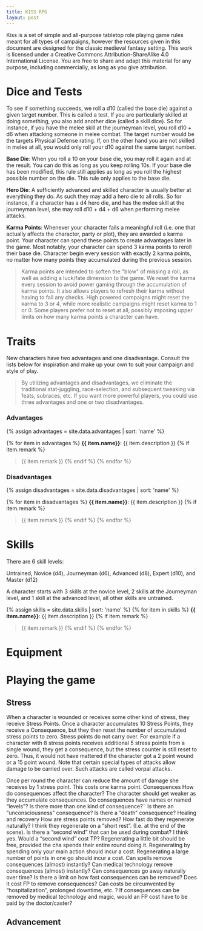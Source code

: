 ```yaml
---
title: KISS RPG
layout: post
---
```


Kiss is a set of simple and all-purpose tabletop role playing game rules meant for all types of campaigns,
however the resources given in this document are designed for the classic medieval fantasy setting.
This work is licensed under a Creative Commons Attribution-ShareAlike 4.0 International License.
You are free to share and adapt this material for any purpose, including commercially, 
as long as you give attribution.


Dice and Tests
==============

To see if something succeeds, we roll a d10 (called the base die) against a given target number.
This is called a test. If you are particularly skilled at doing something,
you also add another dice (called a skill dice).
So for instance, if you have the melee skill at the journeyman level, you roll d10 + d6 when attacking someone in melee combat.
The target number would be the targets Physical Defense rating.
If, on the other hand you are not skilled in melee at all, you would only roll your d10 against the same target number.

**Base Die**:
When you roll a 10 on your base die, you may roll it again and at the result.
You can do this as long as you keep rolling 10s.
If your base die has been modified, this rule still applies as long as you roll the highest possible number on the die.
This rule only applies to the base die.

**Hero Die**:
A sufficiently advanced and skilled character is usually better at everything they do.
As such they may add a hero die to all rolls.
So for instance, if a character has a d4 hero die, and has the melee skill at the journeyman level, she may roll d10 + d4 + d6 when performing melee attacks.

**Karma Points**:
Whenever your character fails a meaningful roll (i.e.  one that actually affects the character, party or plot),
they are awarded a karma point. Your character can spend these points to create advantages later in the game.
Most notably, your character can spend 3 karma points to reroll their base die.
Character begin every session with exactly 2 karma points, no matter how many points they accumulated during
the previous session.
> Karma points are intended to soften the "blow" of missing a roll, as well as adding a
> luck/fate dimension to the game.
> We reset the karma every session to avoid power gaming through the accumulation of karma points.
> It also allows players to refresh their karma without having to fail any checks.
> High powered campaigns might reset the karma to 3 or 4, while more realistic campaigns might reset
> karma to 1 or 0. Some players prefer not to reset at all, possibly imposing upper limits on how many
> karma points a character can have.

Traits
======

New characters have two advantages and one disadvantage.
Consult the lists below for inspiration and make up your own to suit your campaign and style of play.

> By utilizing advantages and disadvantages, we eliminate the traditional stat-juggling, race-selection,
and subsequent tweaking via feats, subraces, etc.
If you want more powerful players, you could use three advantages and one or two disadvantages.



### Advantages


{% assign advantages = site.data.advantages | sort: 'name' %}

{% for item in advantages %}
**{{ item.name}}**:
{{ item.description }}
{% if item.remark %}
> {{ item.remark }}
{% endif %}
{% endfor %}

### Disadvantages
{% assign disadvantages = site.data.disadvantages | sort: 'name' %}

{% for item in disadvantages %}
**{{ item.name}}**:
{{ item.description }}
{% if item.remark %}
> {{ item.remark }}
{% endif %}
{% endfor %}

Skills
======

There are 6 skill levels:

Untrained, 
Novice     (d4),
Journeyman (d6),
Advanced   (d8),
Expert     (d10), and
Master     (d12)

A character starts with 3 skills at the novice level, 2 skills at the Journeyman level, and 1 skill at the advanced level,
all other skills are untrained.

{% assign skills = site.data.skills | sort: 'name' %}
{% for item in skills %}
**{{ item.name}}**:
{{ item.description }}
{% if item.remark %}
> {{ item.remark }}
{% endif %}
{% endfor %}

Equipment
=========


Playing the game
================

Stress
------
When a character is wounded or receives some other kind of stress, they receive Stress Points. Once a character accumulates 10 Stress Points, they receive a Consequence, but they then reset the number of accumulated stress points to zero. Stress points do not carry over. For example if a character with 8 stress points receives additional 5 stress points from a single wound, they get a consequence, but the stress counter is still reset to zero. Thus, it would not have mattered if the character got a 2 point wound or a 15 point wound. Note that certain special types of attacks allow damage to be carried over. Such attacks are called vorpal attacks.

Once per round the character can reduce the amount of damage she receives by 1 stress point. This costs one karma point.
Consequences
How do consequences affect the character?
The character should get weaker as they accumulate consequences.
Do consequences have names or named “levels”?
Is there more than one kind of consequence?¨
Is there an “unconsciousness” consequence?
Is there a “death” consequence?
Healing and recovery
How are stress points removed?
How fast do they regenerate naturally?
I think they regenerate on a “short rest”. (I.e. at the end of the scene).
Is there a “second wind” that can be used during combat?
I think yes.
Would a “second wind” cost TP?
Regenerating a little bit should be free, provided the cha spends their entire round doing it.
Regenerating by spending only your main action should incur a cost.
Regenerating a large number of points in one go should incur a cost.
Can spells remove consequences (almost) instantly?
Can medical technology remove consequences (almost) instantly?
Can consequences go away naturally over time?
Is there a limit on how fast consequences can be removed?
Does it cost FP to remove consequences?
Can costs be circumvented by “hospitalization”, prolonged downtime, etc. ?
If consequences can be removed by medical technology and magic, would an FP cost have to be paid by the doctor/caster?


Advancement
-----------
